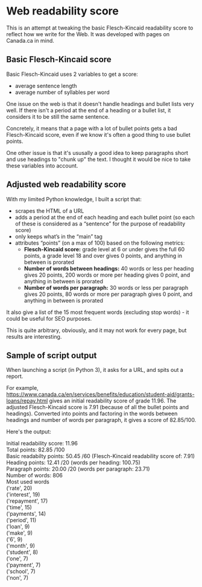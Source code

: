 # Web readability score

This is an attempt at tweaking the basic Flesch-Kincaid readability score to reflect how we write for the Web. It was developed with pages on Canada.ca in mind.


## Basic Flesch-Kincaid score

Basic Flesch-Kincaid uses 2 variables to get a score:
- average sentence length
- average number of syllables per word

One issue on the web is that it doesn't handle headings and bullet lists very well. If there isn't a period at the end of a heading or a bullet list, it considers it to be still the same sentence.

Concretely, it means that a page with a lot of bullet points gets a bad Flesch-Kincaid score, even if we know it's often a good thing to use bullet points.

One other issue is that it's ususally a good idea to keep paragraphs short and use headings to "chunk up" the text. I thought it would be nice to take these variables into account.

## Adjusted web readability score
With my limited Python knowledge, I built a script that:
- scrapes the HTML of a URL
- adds a period at the end of each heading and each bullet point (so each of these is considered as a “sentence” for the purpose of readability score)
- only keeps what’s in the “main” tag
- attributes “points” (on a max of 100) based on the following metrics:
  - **Flesch-Kincaid score:** grade level at 6 or under gives the full 60 points, a grade level 18 and over gives 0 points, and anything in between is prorated
  - **Number of words between headings:** 40 words or less per heading gives 20 points, 200 words or more per heading gives 0 point, and anything in between is prorated
  - **Number of words per paragraph:** 30 words or less per paragraph gives 20 points, 80 words or more per paragraph gives 0 point, and anything in between is prorated

It also give a list of the 15 most frequent words (excluding stop words) - it could be useful for SEO purposes.

This is quite arbitrary, obviously, and it may not work for every page, but results are interesting.

## Sample of script output
When launching a script (in Python 3), it asks for a URL, and spits out a report.

For example, https://www.canada.ca/en/services/benefits/education/student-aid/grants-loans/repay.html gives an initial readability score of grade 11.96. The adjusted Flesch-Kincaid score is 7.91 (because of all the bullet points and headings). Converted into points and factoring in the words between headings and number of words per paragraph, it gives a score of 82.85/100.

Here's the output:

Initial readability score: 11.96  
Total points: 82.85 /100  
Basic readabilty points: 50.45 /60 (Flesch-Kincaid readability score of: 7.91)  
Heading points:  12.41 /20 (words per heading: 100.75)  
Paragraph points:  20.00 /20 (words per paragraph: 23.71)  
Number of words:  806  
Most used words  
('rate', 20)  
('interest', 19)  
('repayment', 17)  
('time', 15)  
('payments', 14)  
('period', 11)  
('loan', 9)  
('make', 9)  
('6', 9)  
('month', 9)  
('student', 8)  
('one', 7)  
('payment', 7)  
('school', 7)  
('non', 7)  
